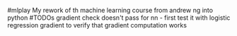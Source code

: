 #mlplay
My rework of th machine learning course from andrew ng into python
#TODOs
gradient check doesn't pass for nn - first test it with logistic regression gradient to verify that gradient computation works